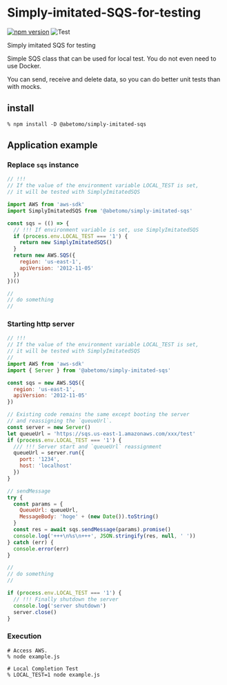 # Simply-imitated-SQS-for-testing

[![npm version](https://badge.fury.io/js/%40abetomo%2Fsimply-imitated-sqs.svg)](https://badge.fury.io/js/%40abetomo%2Fsimply-imitated-sqs)
![Test](https://github.com/abetomo/Simply-imitated-SQS-for-testing/workflows/Test/badge.svg)

Simply imitated SQS for testing

Simple SQS class that can be used for local test.
You do not even need to use Docker.

You can send, receive and delete data, so you can do better unit tests than with mocks.

## install

```
% npm install -D @abetomo/simply-imitated-sqs
```

## Application example

### Replace `sqs` instance

```javascript
// !!!
// If the value of the environment variable LOCAL_TEST is set,
// it will be tested with SimplyImitatedSQS

import AWS from 'aws-sdk'
import SimplyImitatedSQS from '@abetomo/simply-imitated-sqs'

const sqs = (() => {
  // !!! If environment variable is set, use SimplyImitatedSQS
  if (process.env.LOCAL_TEST === '1') {
    return new SimplyImitatedSQS()
  }
  return new AWS.SQS({
    region: 'us-east-1',
    apiVersion: '2012-11-05'
  })
})()

//
// do something
//
```

### Starting http server

```javascript
// !!!
// If the value of the environment variable LOCAL_TEST is set,
// it will be tested with SimplyImitatedSQS
//
import AWS from 'aws-sdk'
import { Server } from '@abetomo/simply-imitated-sqs'

const sqs = new AWS.SQS({
  region: 'us-east-1',
  apiVersion: '2012-11-05'
})

// Existing code remains the same except booting the server
// and reassigning the `queueUrl`.
const server = new Server()
let queueUrl = 'https://sqs.us-east-1.amazonaws.com/xxx/test'
if (process.env.LOCAL_TEST === '1') {
  /// !!! Server start and `queueUrl` reassignment
  queueUrl = server.run({
    port: '1234',
    host: 'localhost'
  })
}

// sendMessage
try {
  const params = {
    QueueUrl: queueUrl,
    MessageBody: 'hoge' + (new Date()).toString()
  }
  const res = await sqs.sendMessage(params).promise()
  console.log('+++\n%s\n+++', JSON.stringify(res, null, ' '))
} catch (err) {
  console.error(err)
}

//
// do something
//

if (process.env.LOCAL_TEST === '1') {
  // !!! Finally shutdown the server
  console.log('server shutdown')
  server.close()
}
```

### Execution

```
# Access AWS.
% node example.js

# Local Completion Test
% LOCAL_TEST=1 node example.js
```
